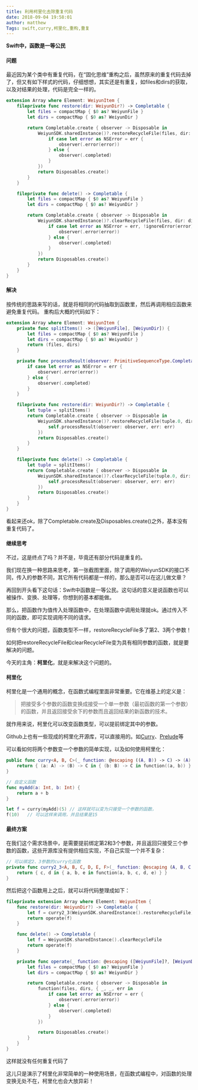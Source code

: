 ```yaml
---
title: 利用柯里化去除重复代码
date: 2018-09-04 19:58:01
author: matthew
Tags: swift,curry,柯里化,重构,重复
---
```




**Swift中，函数是一等公民**

#### 问题

最近因为某个类中有重复代码，在“固化思维”重构之后，虽然原来的重复代码去掉了，但又有如下样式的代码，仔细想想，其实还是有重复，如files和dirs的获取，以及对结果的处理，代码是完全一样的。

<!-- more -->

```swift
extension Array where Element: WeiyunItem {
    fileprivate func restore(dir: WeiyunDir?) -> Completable {
        let files = compactMap { $0 as? WeiyunFile }
        let dirs = compactMap { $0 as? WeiyunDir }

        return Completable.create { observer -> Disposable in
            WeiyunSDK.sharedInstance()?.restoreRecycleFile(files, dir: dirs, pdirkey: dir?.dirkey, ppdirkey: dir?.pdirkey, block: { _, _, err in
                if case let error as NSError = err {
                    observer(.error(error))
                } else {
                    observer(.completed)
                }
            })
            return Disposables.create()
        }
    }

    fileprivate func delete() -> Completable {
        let files = compactMap { $0 as? WeiyunFile }
        let dirs = compactMap { $0 as? WeiyunDir }

        return Completable.create { observer -> Disposable in
            WeiyunSDK.sharedInstance()?.clearRecycleFile(files, dir: dirs, block: { _, _, err in
                if case let error as NSError = err, !ignoreError(error) {
                    observer(.error(error))
                } else {
                    observer(.completed)
                }
            })
            return Disposables.create()
        }
    }
}
```



#### 解决

按传统的思路来写的话，就是将相同的代码抽取到函数里，然后再调用相应函数来避免重复代码。 重构后大概的代码如下：

```swift
extension Array where Element: WeiyunItem {
    private func splitItems() -> ([WeiyunFile], [WeiyunDir]) {
        let files = compactMap { $0 as? WeiyunFile }
        let dirs = compactMap { $0 as? WeiyunDir }
        return (files, dirs)
    }

    private func processResult(observer: PrimitiveSequenceType.CompletableObserver, err: Error?) {
        if case let error as NSError = err {
            observer(.error(error))
        } else {
            observer(.completed)
        }
    }

    fileprivate func restore(dir: WeiyunDir?) -> Completable {
        let tuple = splitItems()
        return Completable.create { observer -> Disposable in
            WeiyunSDK.sharedInstance()?.restoreRecycleFile(tuple.0, dir: tuple.1, pdirkey: dir?.dirkey, ppdirkey: dir?.pdirkey, block: { _, _, err in
                self.processResult(observer: observer, err: err)
            })
            return Disposables.create()
        }
    }

    fileprivate func delete() -> Completable {
        let tuple = splitItems()
        return Completable.create { observer -> Disposable in
            WeiyunSDK.sharedInstance()?.clearRecycleFile(tuple.0, dir: tuple.1, block: { _, _, err in
                self.processResult(observer: observer, err: err)
            })
            return Disposables.create()
        }
    }
}
```

看起来还ok，除了Completable.create及Disposables.create()之外，基本没有重复代码了。



#### 继续思考

不过，这是终点了吗？并不是，毕竟还有部分代码是重复的。

我们现在换一种思路来思考，第一张截图里面，除了调用的WeiyunSDK的接口不同，传入的参数不同，其它所有代码都是一样的，那么是否可以在这儿做文章？

再回到开头看下这句话：Swift中函数是一等公民。这句话的意义是说函数也可以被操作、变换、处理等，你想到的基本都能做。

那么，把函数作为值传入处理函数中，在处理函数中调用处理就ok。通过传入不同的函数，即可实现调用不同的请求。

但有个很大的问题，函数类型不一样，restoreRecycleFile多了第2、3两个参数！

如何把restoreRecycleFile和clearRecycleFile变为具有相同参数的函数，就是要解决的问题。

今天的主角：**柯里化**，就是来解决这个问题的。



#### 柯里化

柯里化是一个通用的概念，在函数式编程里面非常重要。它在维基上的定义是：

> 把接受多个参数的函数变换成接受一个单一参数（最初函数的第一个参数）的函数，并且返回接受余下的参数而且返回结果的新函数的技术。



就作用来说，柯里化可以改变函数类型，可以提前绑定其中的参数。



Github上也有一些现成的柯里化开源库，可以直接用的。如[Curry](https://github.com/thoughtbot/Curry)、[Prelude](https://github.com/robrix/Prelude)等



可以看如何将两个参数变一个参数的简单实现，以及如何使用柯里化：

```swift
public func curry<A, B, C>(_ function: @escaping ((A, B)) -> C) -> (A) -> (B) -> C {
    return { (a: A) -> (B) -> C in { (b: B) -> C in function((a, b)) } }
}

// 自定义函数
func myAdd(a: Int, b: Int) {
    return a + b
}

let f = curry(myAdd)(5)	// 这样就可以变为只接受一个参数的函数，
f(10)	// 可以这样来调用，并且结果是15
```



#### 最终方案

在我们这个需求场景中，是需要提前绑定第2和3个参数，并且返回只接受三个参数的函数，这些开源库没有提供相应实现，不自己实现一个并不复杂：

```swift
// 可以绑定2、3参数的curry化函数
private func curry2_3<A, B, C, D, E, F>(_ function: @escaping (A, B, C, D, E) -> F) -> (C, D) -> (A, B, E) -> F {
    return { c, d in { a, b, e in function(a, b, c, d, e) } }
}
```



然后把这个函数用上之后，就可以将代码整理成如下：

```swift
fileprivate extension Array where Element: WeiyunItem {
    func restore(dir: WeiyunDir?) -> Completable {
        let f = curry2_3(WeiyunSDK.sharedInstance().restoreRecycleFile)(dir?.dirkey, dir?.pdirkey)
        return operate(f)
    }

    func delete() -> Completable {
        let f = WeiyunSDK.sharedInstance().clearRecycleFile
        return operate(f)
    }

    private func operate(_ function: @escaping ([WeiyunFile]?, [WeiyunDir]?, RestoreRecycleItemBlock?) -> Void) -> Completable {
        let files = compactMap { $0 as? WeiyunFile }
        let dirs = compactMap { $0 as? WeiyunDir }

        return Completable.create { observer -> Disposable in
            function(files, dirs, { _, _, err in
                if case let error as NSError = err {
                    observer(.error(error))
                } else {
                    observer(.completed)
                }
            })

            return Disposables.create()
        }
    }
}
```

这样就没有任何重复代码了



这儿只是演示了柯里化非常简单的一种使用场景，在函数式编程中，对函数的处理变换无处不在，柯里化也会大放异彩！

